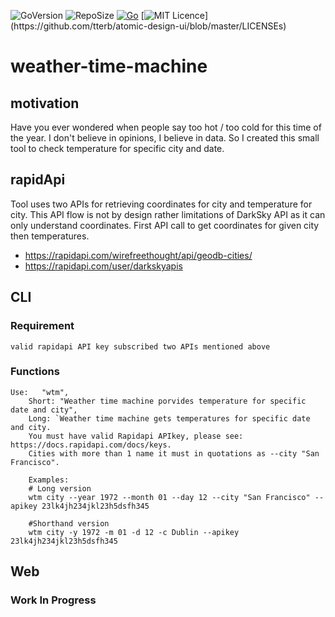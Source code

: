 
![GoVersion](https://img.shields.io/github/go-mod/go-version/gogstickgo/weather-time-machine)
![RepoSize](https://img.shields.io/github/repo-size/gogstickgo/weather-time-machine)
[![Go](https://github.com/GoGstickGo/weather-time-machine/actions/workflows/go.yml/badge.svg)](https://github.com/GoGstickGo/weather-time-machine/actions/workflows/go.yml)
[![MIT Licence](https://img.shields.io/apm/l/atomic-design-ui.svg?)](https://github.com/tterb/atomic-design-ui/blob/master/LICENSEs)


# weather-time-machine

## motivation

Have you ever wondered when people say too hot / too cold for this time of the year. I don't believe in opinions, I believe in data. So I created this small tool to check temperature for specific city and date.

## rapidApi

Tool uses two APIs for retrieving coordinates for city and temperature for city. This API flow is not by design rather limitations of DarkSky API as it can only understand coordinates. First API call to get coordinates for given city then temperatures.

- <https://rapidapi.com/wirefreethought/api/geodb-cities/>
- <https://rapidapi.com/user/darkskyapis>


## CLI

### Requirement

    valid rapidapi API key subscribed two APIs mentioned above

### Functions

    
    Use:   "wtm",
		Short: "Weather time machine porvides temperature for specific date and city",
		Long: `Weather time machine gets temperatures for specific date and city.
		You must have valid Rapidapi APIkey, please see:  https://docs.rapidapi.com/docs/keys.
		Cities with more than 1 name it must in quotations as --city "San Francisco".
		
		Examples:
		# Long version
		wtm city --year 1972 --month 01 --day 12 --city "San Francisco" --apikey 23lk4jh234jkl23h5dsfh345

		#Shorthand version
		wtm city -y 1972 -m 01 -d 12 -c Dublin --apikey 23lk4jh234jkl23h5dsfh345
    

## Web

### Work In Progress
